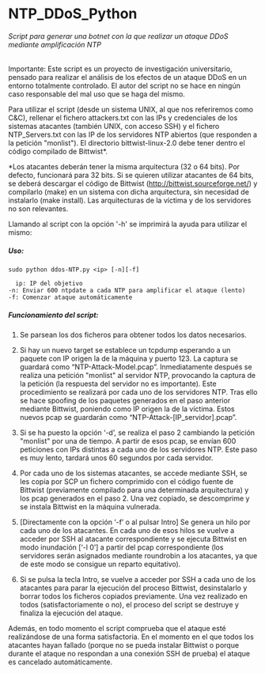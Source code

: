 # NTP_DDoS_Python
###### Script para generar una botnet con la que realizar un ataque DDoS mediante amplificación NTP

Importante: Este script es un proyecto de investigación universitario, pensado para realizar el análisis de los efectos de un ataque DDoS en un entorno totalmente controlado. El autor del script no se hace en ningún caso responsable del mal uso que se haga del mismo.


Para utilizar el script (desde un sistema UNIX, al que nos referiremos como C&C), rellenar el fichero attackers.txt con las IPs y credenciales de los sistemas atacantes (también UNIX, con acceso SSH) y el fichero NTP_Servers.txt con las IP de los servidores NTP abiertos (que responden a la petición "monlist"). El directorio bittwist-linux-2.0 debe tener dentro el código compilado de Bittwist*.

*Los atacantes deberán tener la misma arquitectura (32 o 64 bits). Por defecto, funcionará para 32 bits. Si se quieren utilizar atacantes de 64 bits, se deberá descargar el código de Bittwist (http://bittwist.sourceforge.net/) y compilarlo (make) en un sistema con dicha arquitectura, sin necesidad de instalarlo (make install). Las arquitecturas de la víctima y de los servidores no son relevantes.

Llamando al script con la opción '-h' se imprimirá la ayuda para utilizar el mismo:

##### Uso:
    
    sudo python ddos-NTP.py <ip> [-n][-f]

      ip: IP del objetivo
    -n: Enviar 600 ntpdate a cada NTP para amplificar el ataque (lento)
    -f: Comenzar ataque automáticamente
    

##### Funcionamiento del script:    
    
  1. Se parsean los dos ficheros para obtener todos los datos necesarios.

  2. Si hay un nuevo target se establece un tcpdump esperando a un paquete con IP origen la de la máquina y puerto 123. La captura se guardará como “NTP-Attack-Model.pcap”. Inmediatamente después se realiza una petición "monlist" al servidor NTP, provocando la captura de la petición (la respuesta del servidor no es importante). Este procedimiento se realizará por cada uno de los servidores NTP. Tras ello se hace spoofing de los paquetes generados en el paso anterior mediante Bittwist, poniendo como IP origen la de la víctima. Estos nuevos pcap se guardarán como “NTP-Attack-[IP_servidor].pcap”.

  3. Si se ha puesto la opción ‘-d’, se realiza el paso 2 cambiando la petición "monlist" por una de tiempo. A partir de esos pcap, se envían 600 peticiones con IPs distintas a cada uno de los servidores NTP. Este paso es muy lento, tardará
unos 60 segundos por cada servidor.

  4. Por cada uno de los sistemas atacantes, se accede mediante SSH, se les copia por SCP un fichero comprimido con el código fuente de Bittwist (previamente compilado para una determinada arquitectura) y los pcap generados en el paso 2. Una vez copiado, se descomprime y se instala Bittwist en la máquina
vulnerada.

  5. [Directamente con la opción ‘-f’ o al pulsar Intro] Se genera un hilo por cada uno de los atacantes. En cada uno de esos hilos se vuelve a acceder por SSH al atacante correspondiente y se ejecuta Bittwist en modo inundación [‘-l 0’] a
partir del pcap correspondiente (los servidores serán asignados mediante roundrobin a los atacantes, ya que de este modo se consigue un reparto equitativo).

  6. Si se pulsa la tecla Intro, se vuelve a acceder por SSH a cada uno de los atacantes para parar la ejecución del proceso Bittwist, desinstalarlo y borrar todos los ficheros copiados previamente. Una vez realizado en todos (satisfactoriamente
o no), el proceso del script se destruye y finaliza la ejecución del ataque. 

  Además, en todo momento el script comprueba que el ataque esté realizándose de una forma satisfactoria. En el momento en el que todos los atacantes hayan fallado (porque no se pueda instalar Bittwist o porque durante el ataque no respondan a una conexión SSH de prueba) el ataque es cancelado automáticamente.
